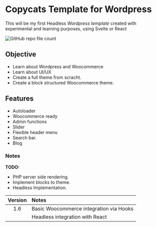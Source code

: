 # Copycats Template for Wordpress
This will be my first Headless *Wordpress template* created with experimental and learning purposes, using Svelte or React

![GitHub repo file count](https://img.shields.io/github/directory-file-count/ss-vector/copycats)

## Objective

- Learn about Wordpress and Woocommerce
- Learn about UI/UX
- Create a full theme from scracht.
- Create a block structured Woocommerce theme.

## Features

* Autoloader
* Woocommerce ready
* Admin functions
* Slider
* Flexible header menu
* Search bar.
* Blog

### Notes

**TODO:**
- PHP server side rendering.
- Implement blocks to theme.
- Headless Implementation.

| Version | Notes   |
| :------:| :------ |
| 1.6    | Basic Woocommerce integration via Hooks |
        | Headless integration with React         |

